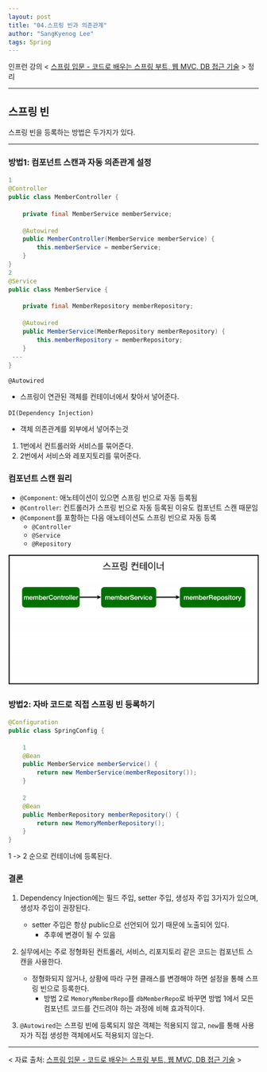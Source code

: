 ```yaml
---
layout: post
title: "04.스프링 빈과 의존관계"
author: "SangKyenog Lee"
tags: Spring
---
```


인프런 강의 < [스프링 입문 - 코드로 배우는 스프링 부트, 웹 MVC, DB 접근 기술](https://www.inflearn.com/course/%EC%8A%A4%ED%94%84%EB%A7%81-%EC%9E%85%EB%AC%B8-%EC%8A%A4%ED%94%84%EB%A7%81%EB%B6%80%ED%8A%B8) > 정리

---
## 스프링 빈
스프링 빈을 등록하는 방법은 두가지가 있다.

---
### 방법1: 컴포넌트 스캔과 자동 의존관계 설정

```java
1
@Controller
public class MemberController {

    private final MemberService memberService;

    @Autowired
    public MemberController(MemberService memberService) {
        this.memberService = memberService;
    }
}
2
@Service
public class MemberService {

    private final MemberRepository memberRepository;

    @Autowired
    public MemberService(MemberRepository memberRepository) {
        this.memberRepository = memberRepository;
    }
 ---
}
```

`@Autowired`
- 스프링이 연관된 객체를 컨테이너에서 찾아서 넣어준다.

`DI(Dependency Injection)`
- 객체 의존관계를 외부에서 넣어주는것

1. 1번에서 컨트롤러와 서비스를 묶어준다.
2. 2번에서 서비스와 레포지토리를 묶어준다.

### 컴포넌트 스캔 원리
- `@Component`: 애노테이션이 있으면 스프링 빈으로 자동 등록됨
- `@Controller`: 컨트롤러가 스프링 빈으로 자동 등록된 이유도 컴포넌트 스캔 때문임
- `@Component`를 포함하는 다음 애노테이션도 스프링 빈으로 자동 등록
    - `@Controller`
    - `@Service`
    - `@Repository`

![동작 그림](/assets/springimage/sp04_1.png)

### 방법2: 자바 코드로 직접 스프링 빈 등록하기

```java
@Configuration
public class SpringConfig {
    
    1
    @Bean
    public MemberService memberService() {
        return new MemberService(memberRepository());
    }
    
    2
    @Bean
    public MemberRepository memberRepository() {
        return new MemoryMemberRepository();
    }
}
```
1 -> 2 순으로 컨테이너에 등록된다.

### 결론 
1. Dependency Injection에는 필드 주입, setter 주입, 생성자 주입 3가지가 있으며, 생성자 주입이 권장된다.
    - setter 주입은 항상 public으로 선언되어 있기 때문에 노출되어 있다.
        - 추후에 변경이 될 수 있음

2. 실무에서는 주로 정형화된 컨트롤러, 서비스, 리포지토리 같은 코드는 컴포넌트 스캔을 사용한다.
    - 정형화되지 않거나, 상황에 따라 구현 클래스를 변경해야 하면 설정을 통해 스프링 빈으로 등록한다.
        - 방법 2로 `MemoryMemberRepo`를 `dbMemberRepo`로 바꾸면 방법 1에서 모든 컴포넌트 코드를 건드려야 하는 과정에 비해 효과적이다.

3. `@Autowired`는 스프링 빈에 등록되지 않은 객체는 적용되지 않고, `new`를 통해 사용자가 직접 생성한 객체에서도 적용되지 않는다.


---
< 자료 출처: [스프링 입문 - 코드로 배우는 스프링 부트, 웹 MVC, DB 접근 기술](https://www.inflearn.com/course/%EC%8A%A4%ED%94%84%EB%A7%81-%EC%9E%85%EB%AC%B8-%EC%8A%A4%ED%94%84%EB%A7%81%EB%B6%80%ED%8A%B8) >